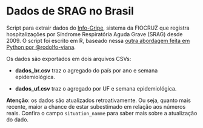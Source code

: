 # Dados de SRAG no Brasil
Script para extrair dados do [Info-Gripe](http://info.gripe.fiocruz.br/), sistema da FIOCRUZ que registra hospitalizações por Síndrome Respiratória Aguda Grave (SRAG) desde 2009. O script foi escrito em R, baseado nessa [outra abordagem feita em Python por @rodolfo-viana](https://github.com/rodolfo-viana/dailylog/blob/master/scripts/covid19srag.py).

Os dados são exportados em dois arquivos CSVs:

* **dados_br.csv** traz o agregado do país por ano e semana epidemiológica.

* **dados_uf.csv** traz o agregado por UF e semana epidemiológica.

**Atenção**: os dados são atualizados retroativamente. Ou seja, quanto mais recente, maior a chance de estar subestimado em relação aos números reais. Confira o campo `situation_namme` para saber mais sobre a atualização do dado.
